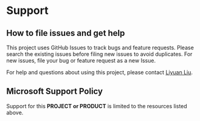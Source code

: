 # Support

## How to file issues and get help  

This project uses GitHub Issues to track bugs and feature requests. Please search the existing 
issues before filing new issues to avoid duplicates.  For new issues, file your bug or 
feature request as a new Issue.

For help and questions about using this project, please contact [Liyuan Liu](https://liyuanlucasliu.github.io/).

## Microsoft Support Policy  

Support for this **PROJECT or PRODUCT** is limited to the resources listed above.
